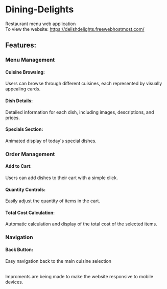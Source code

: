 # Dining-Delights
Restaurant menu web application
<br>
To view the website: https://delishdelights.freewebhostmost.com/
## Features:

### Menu Management

#### Cuisine Browsing: 

Users can browse through different cuisines, each represented by visually appealing cards.

#### Dish Details: 
Detailed information for each dish, including images, descriptions, and prices.


#### Specials Section: 
Animated display of today's special dishes.

### Order Management

#### Add to Cart:
Users can add dishes to their cart with a simple click.

#### Quantity Controls: 
Easily adjust the quantity of items in the cart.
#### Total Cost Calculation: 

Automatic calculation and display of the total cost of the selected items.


### Navigation

#### Back Button: 
Easy navigation back to the main cuisine selection

<br>
Improments are being made to make the website responsive to mobile devices. 